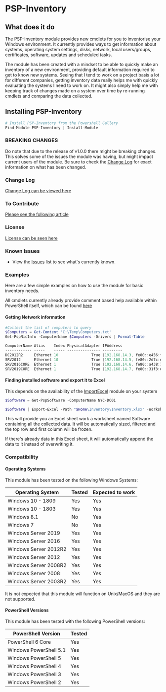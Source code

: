 # PSP-Inventory

## What does it do

The PSP-Inventory module provides new cmdlets for you to inventorise your Windows environment.
It currently provides ways to get information about systems, operating system settings, disks, network, local users/groups, certificates, software, updates and scheduled tasks.

The module has been created with a mindset to be able to quickly make an inventory of a new environment, providing default information required to get to know new systems.
Seeing that I tend to work on a project basis a lot for different companies, getting inventory data really helps me with quickly evaluating the systems I need to work on.
It might also simply help me with keeping track of changes made on a system over time by re-running cmdlets and comparing the data collected.

## Installing PSP-Inventory

```powershell
# Install PSP-Inventory from the Powershell Gallery
Find-Module PSP-Inventory | Install-Module
```

### BREAKING CHANGES

Do note that due to the release of v1.0.0 there might be breaking changes.
This solves some of the issues the module was having, but might impact current users of the module.
Be sure to check the [Change Log](CHANGELOG.md) for exact information on what has been changed.

### Change Log

[Change Log can be viewed here](CHANGELOG.md)

### To Contribute

[Please see the following article](CONTRIBUTING.md)

### License

[License can be seen here](LICENSE.md)

### Known Issues

- View the [Issues](https://github.com/powershellpr0mpt/PSP-Inventory/issues) list to see what's currently known.

### Examples

Here are a few simple examples on how to use the module for basic inventory needs.

All cmdlets currently already provide comment based help available within PowerShell itself, which can be found [here](https://github.com/powershellpr0mpt/PSP-Inventory/tree/master/PSP-Inventory/docs)

#### Getting Network information

```powershell
#Collect the list of computers to query
$Computers = Get-Content 'C:\Temp\Computers.txt'
Get-PspNicInfo -ComputerName $Computers -Drivers | Format-Table

ComputerName Alias    Index PhysicalAdapter IPAddress                                 Status    MacAddress        DHCPEnabled DHCPServer DNSServers
------------ -----    ----- --------------- ---------                                 ------    ----------        ----------- ---------- ----------
DC2012R2     Ethernet 10               True {192.168.14.3, fe80::e456:f730:f610:7eac} Connected 00:17:FB:00:00:00       False            {127.0.0.1}
SRV2012      Ethernet 10               True {192.168.14.5, fe80::2d7c:d6b8:d670:38df} Connected 00:17:FB:00:00:02       False            {192.168.14.3}
SRV2016CORE  Ethernet 1                True {192.168.14.6, fe80::a438:7d49:4f12:b000} Connected 00:17:FB:00:00:03       False            {192.168.14.3}
SRV2019CORE  Ethernet 1                True {192.168.14.7, fe80::31f3:d92a:a4b9:e3a8} Connected 00:17:FB:00:00:04       False            {192.168.14.3}
```

#### Finding installed software and export it to Excel

This depends on the availability of the [ImportExcel](https://github.com/dfinke/ImportExcel) module on your system

```powershell
$Software = Get-PspSoftware -ComputerName NYC-DC01

$Software | Export-Excel -Path "$Home\Inventory\Inventory.xlsx" -WorksheetName 'Software' -Append -AutoSize -AutoFilter -FreezeTopRowFirstColumn
```

This will provide you an Excel sheet work a worksheet named Software containing all the collected data.
It will be automatically sized, filtered and the top row and first column will be frozen.

If there's already data in this Excel sheet, it will automatically append the data to it instead of overwriting it.

### Compatibility

#### Operating Systems

  This module has been tested on the following Windows Systems:

  Operating System | Tested | Expected to work
  ---|---|---
  Windows 10 - 1809 | Yes | Yes
  Windows 10 - 1803 | Yes | Yes
  Windows 8.1 | No | Yes
  Windows 7 | No | Yes
  Windows Server 2019 | Yes | Yes
  Windows Server 2016 | Yes | Yes
  Windows Server 2012R2 | Yes | Yes
  Windows Server 2012 | Yes | Yes
  Windows Server 2008R2 | Yes | Yes
  Windows Server 2008 | Yes | Yes
  Windows Server 2003R2 | Yes | Yes

  It is not expected that this module will function on Unix/MacOS and they are not supported.

#### PowerShell Versions

  This module has been tested with the following PowerShell versions:

  PowerShell Version | Tested
  --- | ---
  PowerShell 6 Core | Yes
Windows PowerShell 5.1 | Yes
Windows PowerShell 5 | Yes
Windows PowerShell 4 | Yes
Windows PowerShell 3 | Yes
Windows PowerShell 2 | Yes